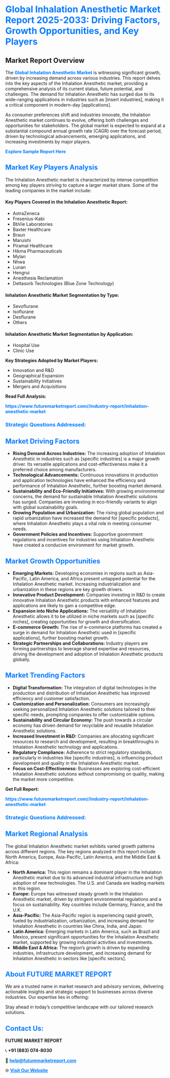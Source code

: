 <h1 style="color: #007BFF;">Global Inhalation Anesthetic Market Report 2025-2033: Driving Factors, Growth Opportunities, and Key Players</h1>

<section id="overview">
<h2>Market Report Overview</h2>
<p>The <a href="https://www.futuremarketreport.com//industry-report/inhalation-anesthetic-market" style="color: #007BFF; text-decoration: none;"><strong>Global Inhalation Anesthetic Market</strong></a> is witnessing significant growth, driven by increasing demand across various industries. This report delves into the key aspects of the Inhalation Anesthetic market, providing a comprehensive analysis of its current status, future potential, and challenges. The demand for Inhalation Anesthetic has surged due to its wide-ranging applications in industries such as [insert industries], making it a critical component in modern-day [applications].</p>
<p>As consumer preferences shift and industries innovate, the Inhalation Anesthetic market continues to evolve, offering both challenges and opportunities for stakeholders. The global market is expected to expand at a substantial compound annual growth rate (CAGR) over the forecast period, driven by technological advancements, emerging applications, and increasing investments by major players.</p>
</section>

<section id="overview">
<p><a href="https://www.futuremarketreport.com//request-sample/reportId=85578" style="color: #007BFF; text-decoration: none;"><strong>Explore Sample Report Here</strong></a></p>
</section>

<section id="key-players">
<h2 style="color: #007BFF;">Market Key Players Analysis</h2>
<p>The Inhalation Anesthetic market is characterized by intense competition among key players striving to capture a larger market share. Some of the leading companies in the market include:</p>
<h4>Key Players Covered in the Inhalation Anesthetic Report:</h4>
<ul><li>AstraZeneca</li><li>Fresenius-Kabi</li><li>BbVie Laboratories</li><li>Baxter Healthcare</li><li>Braun</li><li>Maruishi</li><li>Piramal Healthcare</li><li>Hikma Pharmaceuticals</li><li>Mylan</li><li>Nhwa</li><li>Lunan</li><li>Hengrui</li><li>Anesthesia Reclamation</li><li>Deltasorb Technologies (Blue Zone Technology)</li></ul>
<h4>Inhalation Anesthetic Market Segmentation by Type:</h4>
<ul><li>Sevoflurane</li><li>Isoflurane</li><li>Desflurane</li><li>Others</li></ul>

<h4>Inhalation Anesthetic Market Segmentation by Application:</h4>
<ul><li>Hospital Use</li><li>Clinic Use</li></ul>
<p><strong>Key Strategies Adopted by Market Players:</strong></p>
<ul>
<li>Innovation and R&D</li>
<li>Geographical Expansion</li>
<li>Sustainability Initiatives</li>
<li>Mergers and Acquisitions</li>
</ul>
</section>

<section>
<p><strong>Read Full Analysis: </strong></p><a href="https://www.futuremarketreport.com//industry-report/inhalation-anesthetic-market" style="color: #007BFF; text-decoration: none;"><strong>https://www.futuremarketreport.com//industry-report/inhalation-anesthetic-market</strong></a>
<h3 style="color: #007BFF;">Strategic Questions Addressed:</h3>
</section>

<section id="driving-factors">
<h2 style="color: #007BFF;">Market Driving Factors</h2>
<ul>
<li><strong>Rising Demand Across Industries:</strong> The increasing adoption of Inhalation Anesthetic in industries such as [specific industries] is a major growth driver. Its versatile applications and cost-effectiveness make it a preferred choice among manufacturers.</li>
<li><strong>Technological Advancements:</strong> Continuous innovations in production and application technologies have enhanced the efficiency and performance of Inhalation Anesthetic, further boosting market demand.</li>
<li><strong>Sustainability and Eco-Friendly Initiatives:</strong> With growing environmental concerns, the demand for sustainable Inhalation Anesthetic solutions has surged. Companies are investing in eco-friendly variants to align with global sustainability goals.</li>
<li><strong>Growing Population and Urbanization:</strong> The rising global population and rapid urbanization have increased the demand for [specific products], where Inhalation Anesthetic plays a vital role in meeting consumer needs.</li>
<li><strong>Government Policies and Incentives:</strong> Supportive government regulations and incentives for industries using Inhalation Anesthetic have created a conducive environment for market growth.</li>
</ul>
</section>

<section id="growth-opportunities">
<h2 style="color: #007BFF;">Market Growth Opportunities</h2>
<ul>
<li><strong>Emerging Markets:</strong> Developing economies in regions such as Asia-Pacific, Latin America, and Africa present untapped potential for the Inhalation Anesthetic market. Increasing industrialization and urbanization in these regions are key growth drivers.</li>
<li><strong>Innovative Product Development:</strong> Companies investing in R&D to create innovative Inhalation Anesthetic products with enhanced features and applications are likely to gain a competitive edge.</li>
<li><strong>Expansion into Niche Applications:</strong> The versatility of Inhalation Anesthetic allows it to be utilized in niche markets such as [specific niches], creating opportunities for growth and diversification.</li>
<li><strong>E-commerce Growth:</strong> The rise of e-commerce platforms has created a surge in demand for Inhalation Anesthetic used in [specific applications], further boosting market growth.</li>
<li><strong>Strategic Partnerships and Collaborations:</strong> Industry players are forming partnerships to leverage shared expertise and resources, driving the development and adoption of Inhalation Anesthetic products globally.</li>
</ul>
</section>

<section id="trending-factors">
<h2 style="color: #007BFF;">Market Trending Factors</h2>
<ul>
<li><strong>Digital Transformation:</strong> The integration of digital technologies in the production and distribution of Inhalation Anesthetic has improved efficiency and customer satisfaction.</li>
<li><strong>Customization and Personalization:</strong> Consumers are increasingly seeking personalized Inhalation Anesthetic solutions tailored to their specific needs, prompting companies to offer customizable options.</li>
<li><strong>Sustainability and Circular Economy:</strong> The push towards a circular economy has driven demand for recyclable and reusable Inhalation Anesthetic solutions.</li>
<li><strong>Increased Investment in R&D:</strong> Companies are allocating significant resources to research and development, resulting in breakthroughs in Inhalation Anesthetic technology and applications.</li>
<li><strong>Regulatory Compliance:</strong> Adherence to strict regulatory standards, particularly in industries like [specific industries], is influencing product development and quality in the Inhalation Anesthetic market.</li>
<li><strong>Focus on Cost-Effectiveness:</strong> Businesses are exploring cost-efficient Inhalation Anesthetic solutions without compromising on quality, making the market more competitive.</li>
</ul>
</section>

<section>
<p><strong>Get Full Report: </strong></p><a href="https://www.futuremarketreport.com//industry-report/inhalation-anesthetic-market" style="color: #007BFF; text-decoration: none;"><strong>https://www.futuremarketreport.com//industry-report/inhalation-anesthetic-market</strong></a>
<h3 style="color: #007BFF;">Strategic Questions Addressed:</h3>
</section>


<section id="regional-analysis">
<h2 style="color: #007BFF;">Market Regional Analysis</h2>
<p>The global Inhalation Anesthetic market exhibits varied growth patterns across different regions. The key regions analyzed in this report include North America, Europe, Asia-Pacific, Latin America, and the Middle East & Africa:</p>
<ul>
<li><strong>North America:</strong> This region remains a dominant player in the Inhalation Anesthetic market due to its advanced industrial infrastructure and high adoption of new technologies. The U.S. and Canada are leading markets in this region.</li>
<li><strong>Europe:</strong> Europe has witnessed steady growth in the Inhalation Anesthetic market, driven by stringent environmental regulations and a focus on sustainability. Key countries include Germany, France, and the U.K.</li>
<li><strong>Asia-Pacific:</strong> The Asia-Pacific region is experiencing rapid growth, fueled by industrialization, urbanization, and increasing demand for Inhalation Anesthetic in countries like China, India, and Japan.</li>
<li><strong>Latin America:</strong> Emerging markets in Latin America, such as Brazil and Mexico, present significant opportunities for the Inhalation Anesthetic market, supported by growing industrial activities and investments.</li>
<li><strong>Middle East & Africa:</strong> The region’s growth is driven by expanding industries, infrastructure development, and increasing demand for Inhalation Anesthetic in sectors like [specific sectors].</li>
</ul>
</section>

<footer>
<h2 style="color: #007BFF;">About FUTURE MARKET REPORT</h2>
<p>We are a trusted name in market research and advisory services, delivering actionable insights and strategic support to businesses across diverse industries. Our expertise lies in offering:</p>

<p>Stay ahead in today’s competitive landscape with our tailored research solutions.</p>

<h2 style="color: #007BFF;">Contact Us:</h2>
<p><strong>FUTURE MARKET REPORT</strong></p>
<p>📞 <strong>+91 (883) 074-8030</strong></p>
<p>📧 <strong><a href="mailto:help@futuremarketreport.com" style="color: #007BFF;">help@futuremarketreport.com</a></strong></p>
<p>🌐 <strong><a href="https://www.futuremarketreport.com/" style="color: #007BFF;">Visit Our Website</a></strong></p>
</footer>